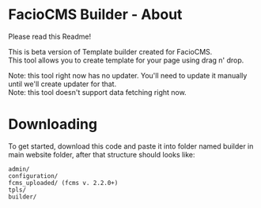 # FacioCMS Builder - About
Please read this Readme!

This is beta version of Template builder created for FacioCMS. \
This tool allows you to create template for your page using drag n' drop.

Note: this tool right now has no updater. You'll need to update it manually until we'll create updater for that. \
Note: this tool doesn't support data fetching right now.

# Downloading
To get started, download this code and paste it into folder named builder in main website folder, after that structure should looks like:
```
admin/
configuration/
fcms_uploaded/ (fcms v. 2.2.0+)
tpls/
builder/
```

